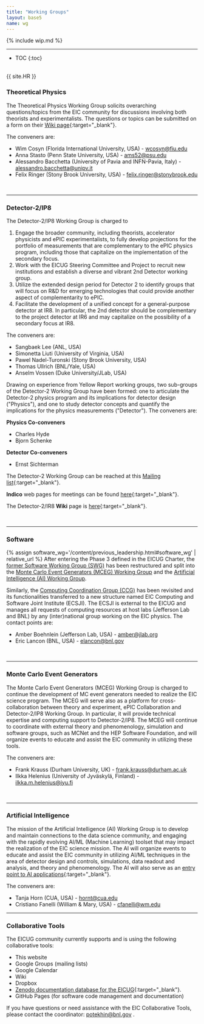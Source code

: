 ```yaml
---
title: "Working Groups"
layout: base5
name: wg
---
```


{% include wip.md %}

---

* TOC
{:toc}

<span id="theoretical-physics"><br/></span>
{{ site.HR }}

### Theoretical Physics  

The Theoretical Physics Working Group solicits overarching questions/topics from the EIC community for discussions involving both theorists and experimentalists. The questions or topics can be submitted on a form on their [Wiki page](https://wiki.bnl.gov/eicug/index.php/Theory){:target="_blank"}. 

The conveners are:
* Wim Cosyn (Florida International University, USA) - <wcosyn@fiu.edu>
* Anna Stasto (Penn State University, USA) - <ams52@psu.edu>
* Alessandro Bacchetta (University of Pavia and INFN-Pavia, Italy) - <alessandro.bacchetta@unipv.it>
* Felix Ringer (Stony Brook University, USA) - <felix.ringer@stonybrook.edu>

<span id="detector-II"><br/></span>

---

### Detector-2/IP8

The Detector-2/IP8 Working Group is charged to
1. Engage the broader community, including theorists, accelerator physicists and ePIC
experimentalists, to fully develop projections for the portfolio of measurements that are
complementary to the ePIC physics program, including those that capitalize on the implementation
of the secondary focus.
2. Work with the EICUG Steering Committee and Project to recruit new institutions and establish a
diverse and vibrant 2nd Detector working group.
3. Utilize the extended design period for Detector 2 to identify groups that will focus on R&D for
emerging technologies that could provide another aspect of complementarity to ePIC.
4. Facilitate the development of a unified concept for a general-purpose detector at IR8. In particular,
the 2nd detector should be complementary to the project detector at IR6 and may capitalize on the
possibility of a secondary focus at IR8.

The conveners are:
*  Sangbaek Lee (ANL, USA)
*  Simonetta Liuti (University of Virginia, USA)
*  Pawel Nadel-Turonski (Stony Brook University, USA)
*  Thomas Ullrich (BNL/Yale, USA)
*  Anselm Vossen (Duke University/JLab, USA)

Drawing on experience from Yellow Report working groups, two sub-groups of the Detector-2 Working Group have been formed: one to articulate the Detector-2 physics program and its implications for detector design ("Physics"), and one to study detector concepts and quantify the implications for the physics measurements ("Detector"). 
The conveners are: 

__Physics Co-conveners__
   * Charles Hyde
   * Bjorn Schenke

__Detector Co-conveners__
   * Ernst Sichterman

The Detector-2 Working Group can be reached at this [Mailing list](mailto:eic-det2-l@lists.bnl.gov){:target="_blank"}. 

__Indico__ web pages for meetings can be found [here](https://indico.bnl.gov/category/439/){:target="_blank"}. 

The Detector-2/IR8 __Wiki__ page is [here](https://wiki.bnl.gov/eic-detector-2/){:target="_blank"}.


<span id="software"><br/></span>

---

### Software

{% assign software_wg='/content/previous_leadership.html#software_wg' | relative_url %}
After entering the Phase 3 defined in the EICUG Charter, the <a href="{{ software_wg }}">former Software Working Group (SWG)</a> has been restructured and split into the [Monte Carlo Event Generators (MCEG) Working Group](#MC-event-generators) and the [Artificial Intelligence (AI) Working Group](#artificial-intelligence). 

Similarly, the <a href="{{ software_wg }}">Computing Coordination Group (CCG)</a> has been revisited and its functionalities transferred to a new structure named EIC Computing and Software Joint Institute (ECSJI). The ECSJI is external to the EICUG and manages all requests of computing resources at host labs (Jefferson Lab and BNL) by any (inter)national group working on the EIC physics. 
The contact points are:
*  Amber Boehnlein (Jefferson Lab, USA) - <amber@jlab.org>
*  Eric Lancon (BNL, USA) - <elancon@bnl.gov>


<span id="MC-event-generators"><br/></span>

---


### Monte Carlo Event Generators

The Monte Carlo Event Generators (MCEG) Working Group is charged to continue the development of MC event generators needed to realize the EIC science program. The MCEG will serve also as a platform for cross-collaboration between theory and experiment, ePIC Collaboration and Detector-2/IP8 Working Group. In particular, it will provide technical expertise and computing support to Detector-2/IP8. The MCEG will continue to coordinate with external theory and phenomenology, simulation and software groups, such as MCNet and the HEP Software Foundation, and will organize events to educate and assist the EIC community in utilizing these tools. 

The conveners are:
*  Frank Krauss (Durham University, UK) - <frank.krauss@durham.ac.uk>
*  Ilkka Helenius (University of Jyväskylä, Finland) - <ilkka.m.helenius@jyu.fi>


<span id="artificial-intelligence"><br/></span>

---


### Artificial Intelligence

The mission of the Artificial Intelligence (AI) Working Group is to develop and maintain connections to the data science community, and engaging with the rapidly evolving AI/ML  (Machine Learning) toolset that may impact the realization of the EIC science mission. The AI will organize events to educate and assist the EIC community in utilizing AI/ML techniques in the area of detector design and controls, simulations, data readout and analysis, and theory and phenomenology. The AI will also serve as an [entry point to AI applications](https://eic.ai){:target="_blank"}. 

The conveners are:
*  Tanja Horn (CUA, USA) - <hornt@cua.edu>
*  Cristiano Fanelli (William & Mary, USA) - <cfanelli@wm.edu>


---

### Collaborative Tools

The EICUG community currently supports and is using the following collaborative tools:
* This website
* Google Groups (mailing lists)
* Google Calendar
* Wiki
* Dropbox
* [Zenodo documentation database for the EICUG](https://zenodo.org/communities/eicug/){:target="_blank"}.
* GitHub Pages (for software code management and documentation)

If you have questions or need assistance with the EIC Collaborative Tools, please contact the coordinator: <potekhin@bnl.gov> .
